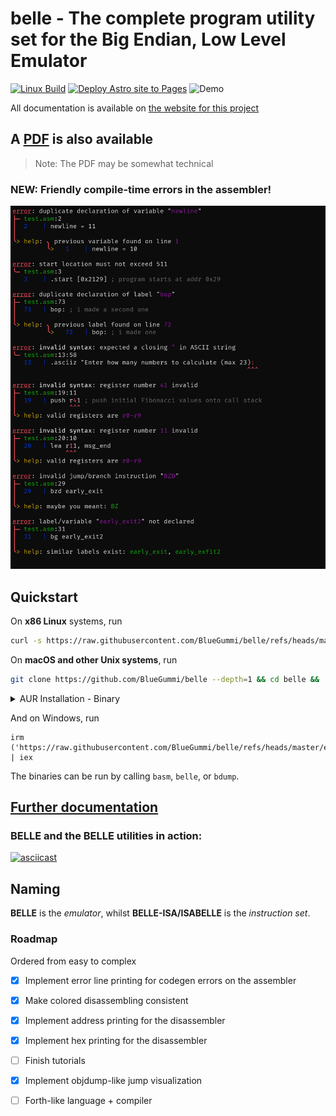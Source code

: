 # belle - The complete program utility set for the Big Endian, Low Level Emulator

[![Linux Build](https://github.com/BlueGummi/belle/actions/workflows/ci.yml/badge.svg)](https://github.com/BlueGummi/belle/actions/workflows/ci.yml) 
[![Deploy Astro site to Pages](https://github.com/BlueGummi/belle/actions/workflows/publish.yml/badge.svg)](https://github.com/BlueGummi/belle/actions/workflows/publish.yml)
![Demo](http://therealsujitk-vercel-badge.vercel.app/?app=belle-demo)

All documentation is available on [the website for this project](https://bluegummi.github.io/belle) 

## A [PDF](https://github.com/BlueGummi/belle/blob/master/BELLE-ISA_Manual_v2.pdf) is also available
> Note: The PDF may be somewhat technical

### NEW: Friendly compile-time errors in the assembler!

![friendly error](https://github.com/BlueGummi/belle/blob/master/basm/arrows.png)

## Quickstart

On **x86 Linux** systems, run

```bash
curl -s https://raw.githubusercontent.com/BlueGummi/belle/refs/heads/master/examples/binstall.sh | bash
```

On **macOS and other Unix systems**, run

```bash
git clone https://github.com/BlueGummi/belle --depth=1 && cd belle && ./build.sh -w && ./install.sh -c
```

<details close>
<summary>AUR Installation - Binary</summary>
<br>

```bash
yay -S belle-cpu
```

</details>


And on Windows, run

```pwsh
irm ('https://raw.githubusercontent.com/BlueGummi/belle/refs/heads/master/examples/binstall.ps1') | iex
```

The binaries can be run by calling `basm`, `belle`, or `bdump`.

## [Further documentation](https://bluegummi.github.io/belle)

### BELLE and the BELLE utilities in action:

[![asciicast](https://asciinema.org/a/699396.svg)](https://asciinema.org/a/699396)


## Naming

**BELLE** is the *emulator*, whilst **BELLE-ISA/ISABELLE** is the *instruction set*.

### Roadmap

Ordered from easy to complex

- [x] Implement error line printing for codegen errors on the assembler

- [x] Make colored disassembling consistent

- [x] Implement address printing for the disassembler

- [x] Implement hex printing for the disassembler

- [ ] Finish tutorials

- [x] Implement objdump-like jump visualization

- [ ] Forth-like language + compiler
